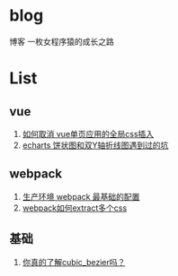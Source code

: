 # blog
博客
一枚女程序猿的成长之路
# List
## vue
   1. [如何取消 vue单页应用的全局css插入](https://github.com/shirleyMHao/blog/issues/1)
   1. [echarts 饼状图和双Y轴折线图遇到过的坑](https://github.com/shirleyMHao/blog/issues/2)
## webpack
   1.  [生产环境 webpack 最基础的配置](https://github.com/shirleyMHao/blog/issues/3)
   2.  [webpack如何extract多个css](https://github.com/shirleyMHao/blog/issues/5)
## 基础
   1. [你真的了解cubic_bezier吗？](https://github.com/shirleyMHao/blog/issues/4)
